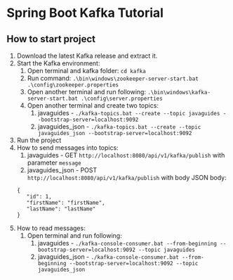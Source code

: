 <h1>Spring Boot Kafka Tutorial</h1></p>
<h2>How to start project</h2></p>
<ol>
<li class="has-line-data" data-line-start="3" data-line-end="4">Download the latest Kafka release and extract it.</li>
<li class="has-line-data" data-line-start="4" data-line-end="11">Start the Kafka environment:
<ol>
<li class="has-line-data" data-line-start="5" data-line-end="6">Open terminal and kafka folder: <code>cd kafka</code></li>
<li class="has-line-data" data-line-start="6" data-line-end="7">Run command: <code>.\bin\windows\zookeeper-server-start.bat .\config\zookeeper.properties</code></li>
<li class="has-line-data" data-line-start="7" data-line-end="8">Open another terminal and run following: <code>.\bin\windows\kafka-server-start.bat .\config\server.properties</code></li>
<li class="has-line-data" data-line-start="8" data-line-end="11">Open another terminal and create two topics:
<ol>
<li class="has-line-data" data-line-start="9" data-line-end="10">javaguides - <code>./kafka-topics.bat --create --topic javaguides --bootstrap-server=localhost:9092</code></li>
<li class="has-line-data" data-line-start="10" data-line-end="11">javaguides_json - <code>./kafka-topics.bat --create --topic javaguides_json --bootstrap-server=localhost:9092</code></li>
</ol>
</li>
</ol>
</li>
<li class="has-line-data" data-line-start="11" data-line-end="12">Run the project</li>
<li class="has-line-data" data-line-start="12" data-line-end="22">How to send messages into topics:
<ol>
<li class="has-line-data" data-line-start="13" data-line-end="14">javaguides - GET <code>http://localhost:8080/api/v1/kafka/publish</code> with parameter <code>message</code></li>
<li class="has-line-data" data-line-start="14" data-line-end="15">javaguides_json - POST <code>http://localhost:8080/api/v1/kafka/publish</code> with body JSON body:</li>
</ol>
<pre><code class="has-line-data" data-line-start="16" data-line-end="22">{
   &quot;id&quot;: 1,
   &quot;firstName&quot;: &quot;firstName&quot;,
   &quot;lastName&quot;: &quot;lastName&quot;
}
</code></pre>
</li>
<li class="has-line-data" data-line-start="22" data-line-end="26">How to read messages:
<ol>
<li class="has-line-data" data-line-start="23" data-line-end="26">Open terminal and run following:
<ol>
<li class="has-line-data" data-line-start="24" data-line-end="25">javaguides - <code>./kafka-console-consumer.bat --from-beginning --bootstrap-server=localhost:9092 --topic javaguides</code></li>
<li class="has-line-data" data-line-start="25" data-line-end="26">javaguides_json - <code>./kafka-console-consumer.bat --from-beginning --bootstrap-server=localhost:9092 --topic javaguides_json</code></li>
</ol>
</li>
</ol>
</li>
</ol>
